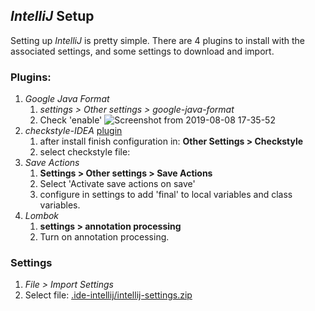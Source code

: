 ## *IntelliJ* Setup

Setting up *IntelliJ* is pretty simple.  There are 4 plugins to install with the associated settings, and some settings to download and import.  

### Plugins: 
  1. *Google Java Format*
        1. *settings > Other settings > google-java-format*
        2.  Check 'enable'
      ![Screenshot from 2019-08-08 17-35-52
      ](https://user-images.githubusercontent.com/12397753/62746114-07cc2b80-ba03-11e9-9ac0-0b1e6e1e8788.png)
  2. *checkstyle-IDEA* [plugin](https://github.com/jshiell/checkstyle-idea)
        1. after install finish configuration in: **Other Settings > Checkstyle**
        2. select checkstyle file:
  3. *Save Actions*
        1. **Settings > Other settings > Save Actions**
        2. Select 'Activate save actions on save'
        3. configure in settings to add 'final' to local variables and class variables. 
  4. *Lombok*
        1. **settings > annotation processing**
        2. Turn on annotation processing. 

### Settings
  1. *File > Import Settings*
  2. Select file: [.ide-intellij/intellij-settings.zip
   ](https://github.com/triplea-game/triplea/blob/master/.ide-intellij/intellij-settings.zip)

